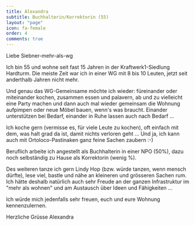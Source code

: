 ```yaml
---
title: Alexandra
subtitle: Buchhalterin/Korrektorin (55)
layout: "page"
icon: fa-female
order: 4
comments: true
---
```


Liebe Siebner-mehr-als-wg

Ich bin 55 und wohne seit fast 15 Jahren in der Kraftwerk1-Siedlung Hardturm. Die meiste Zeit war ich in einer WG mit 8 bis 10 Leuten, jetzt seit anderthalb Jahren nicht mehr.

Und genau das WG-Gemeinsame möchte ich wieder: füreinander oder miteinander kochen, zusammen essen und palavern, ab und zu vielleicht eine Party machen und dann auch mal wieder gemeinsam die Wohnung aufpimpen oder neue Möbel bauen, wenn's was braucht. Einander unterstützen bei Bedarf, einander in Ruhe lassen auch nach Bedarf ...

Ich koche gern (vermisse es, für viele Leute zu kochen), oft einfach mit dem, was halt grad da ist, damit nichts verloren geht ... Und ja, ich kann auch mit Ortoloco-Pastinaken ganz feine Sachen zaubern :-)

Beruflich arbeite ich angestellt als Buchhalterin in einer NPO (50%), dazu noch selbständig zu Hause als Korrektorin (wenig %).

Des weiteren tanze ich gern Lindy Hop (bzw. würde tanzen, wenn mensch dürfte), lese viel, bastle und nähe an kleineren und grösseren Sachen rum. Ich hätte deshalb natürlich auch sehr Freude an der ganzen Infrastruktur im "mehr als wohnen" und am Austausch über Ideen und Fähigkeiten ...

Ich würde mich jedenfalls sehr freuen, euch und eure Wohnung kennenzulernen.

Herzliche Grüsse
Alexandra
